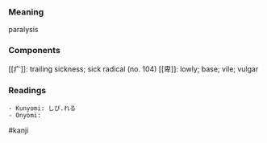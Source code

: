 ### Meaning

paralysis

### Components

[[疒]]: trailing sickness; sick radical (no. 104) [[卑]]: lowly; base; vile; vulgar

### Readings

```
- Kunyomi: しび.れる
- Onyomi: 
```

#kanji